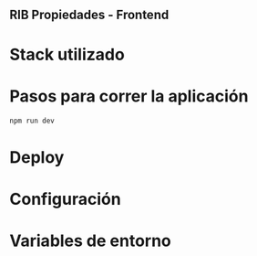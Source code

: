 ## RIB Propiedades - Frontend



# Stack utilizado


# Pasos para correr la aplicación

```bash
npm run dev
```


# Deploy

# Configuración

# Variables de entorno